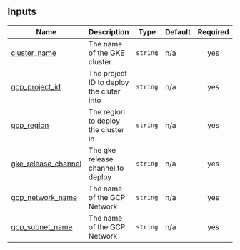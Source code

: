 <!-- BEGIN_TF_DOCS -->
## Inputs

| Name | Description | Type | Default | Required |
|------|-------------|------|---------|:--------:|
| <a name="input_cluster_name"></a> [cluster\_name](#input\_cluster\_name) | The name of the GKE cluster | `string` | n/a | yes |
| <a name="input_gcp_project_id"></a> [gcp\_project\_id](#input\_gcp\_project\_id) | The project ID to deploy the cluter into | `string` | n/a | yes |
| <a name="input_gcp_region"></a> [gcp\_region](#input\_gcp\_region) | The region to deploy the cluster in | `string` | n/a | yes |
| <a name="input_gke_release_channel"></a> [gke\_release\_channel](#input\_gke\_release\_channel) | The gke release channel to deploy | `string` | n/a | yes |
| <a name="input_gcp_network_name"></a> [gcp\_network\_name](#input\_gcp\_network\_name) | The name of the GCP Network | `string` | n/a | yes |
| <a name="input_gcp_subnet_name"></a> [gcp\_subnet\_name](#input\_gcp\_subnet\_name) | The name of the GCP Network | `string` | n/a | yes |
<!-- END_TF_DOCS -->